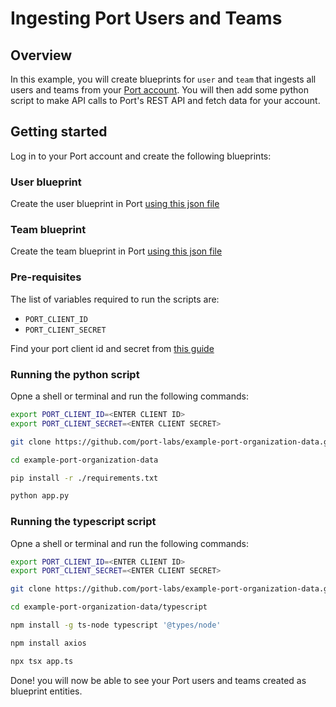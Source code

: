 # Ingesting Port Users and Teams


## Overview

In this example, you will create blueprints for `user` and `team` that ingests all users and teams from your [Port account](https://app.getport.io). You will then add some python script to make API calls to Port's REST API and fetch data for your account.

## Getting started

Log in to your Port account and create the following blueprints:

### User blueprint
Create the user blueprint in Port [using this json file](./resources/user.json)

### Team blueprint
Create the team blueprint in Port [using this json file](./resources/team.json)

### Pre-requisites

The list of variables required to run the scripts are:
- `PORT_CLIENT_ID`
- `PORT_CLIENT_SECRET`

Find your port client id and secret from [this guide](https://docs.getport.io/build-your-software-catalog/sync-data-to-catalog/api/#find-your-port-credentials)

### Running the python script

Opne a shell or terminal and run the following commands: 

```bash
export PORT_CLIENT_ID=<ENTER CLIENT ID>
export PORT_CLIENT_SECRET=<ENTER CLIENT SECRET>

git clone https://github.com/port-labs/example-port-organization-data.git

cd example-port-organization-data

pip install -r ./requirements.txt

python app.py
```


### Running the typescript script

Opne a shell or terminal and run the following commands: 

```bash
export PORT_CLIENT_ID=<ENTER CLIENT ID>
export PORT_CLIENT_SECRET=<ENTER CLIENT SECRET>

git clone https://github.com/port-labs/example-port-organization-data.git

cd example-port-organization-data/typescript

npm install -g ts-node typescript '@types/node'

npm install axios

npx tsx app.ts
```

Done! you will now be able to see your Port users and teams created as blueprint entities.
